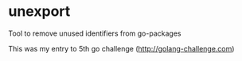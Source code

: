 # unexport
Tool to remove unused identifiers from go-packages

This was my entry to 5th go challenge (http://golang-challenge.com)
